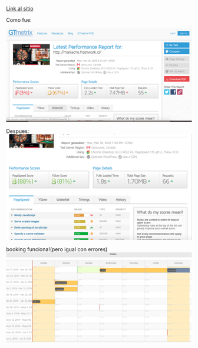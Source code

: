 [Link al sitio](http://mariiache.freshwork.cl/)

Como fue:

![screenshot](screenshots/desde_comienzo.png)

Despues:
![screenshot](screenshots/despues.png)

booking funciona!(pero igual con errores)
![screenshot](screenshots/booking_func.png)

